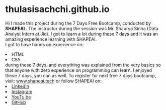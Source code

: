 # thulasisachchi.github.io
Hi I made this project during the 7 Days Free Bootcamp, conducted by <b> SHAPEAI </b>.
The instructor during the session was Mr. Shaurya Sinha (Data Analyst Intern at Jio). I got to learn a lot during these 7 days and it was an amazing experience learning with SHAPEAI. <br>I got to have hands on experience on:
<li>HTML
<li>CSS
<br>during these 7 days, and everything was explained from the very basics so that anyone with zero experience on programming can learn.
I enjoyed these 7 days, you can as well. To register for next free 7 days bootcamp, visit: <a href="https://www.shapeai.tech"> www.shapeai.tech</a>
or follow SHAPEAI on:
<li><a href= "https://in.linkedin.com/company/shapeai">LinkedIn</a> <li><a href= "https://www.instagram.com/shape.ai/?hl=en">Instagram</a> <li><a
href= "https://www.youtube.com/channel/UCTUvDLTW9meuDXWcbmISPdA">YouTu be</a>
<li><a href= "https://github.com/shapeai">GitHub</a>
